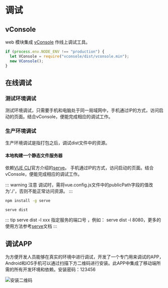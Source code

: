 # 调试

## vConsole
web 模块集成 [vConsole](https://github.com/Tencent/vConsole/blob/dev/doc/tutorial_CN.md) 作线上调试工具。

```js
if (process.env.NODE_ENV !== "production") {
  let VConsole = require("vconsole/dist/vconsole.min");
  new VConsole();
}
```

## 在线调试

### 测试环境调试

测试环境调试，只需要手机和电脑处于同一局域网中，手机通过IP的方式，访问启动的页面。结合vConsole，便能完成相应的调试工作。

### 生产环境调试
生产环境调试是指打包之后，调试dist文件中的资源。

#### 本地构建一个静态文件服务器
依赖[VUE CLI](https://cli.vuejs.org/zh/guide/deployment.html#%E6%9C%AC%E5%9C%B0%E9%A2%84%E8%A7%88)官方介绍的[serve](https://github.com/zeit/serve)。
手机通过IP的方式，访问启动的页面。结合vConsole，便能完成相应的调试工作。

::: warning 注意
调试时，需将vue.config.js文件中的publicPath字段的值改为'./'，否则不能正常访问资源。
:::

```sh
npm install -g serve

serve dist
```

::: tip
serve dist -l xxx 指定服务的端口号 ，例如： serve dist -l 8080，更多的使用方法参考[serve](https://github.com/zeit/serve)文档
:::

## 调试APP

为方便开发人员能够在真实的环境中进行调试，开发了一个专门用来调试的APP，Android和iOS手机可以通过扫描下方二维码进行安装。此APP中集成了移动端所需的所有开发环境和依赖。安装密码：123456

<img :src="$withBase('/debug.png')" alt="安装二维码">

